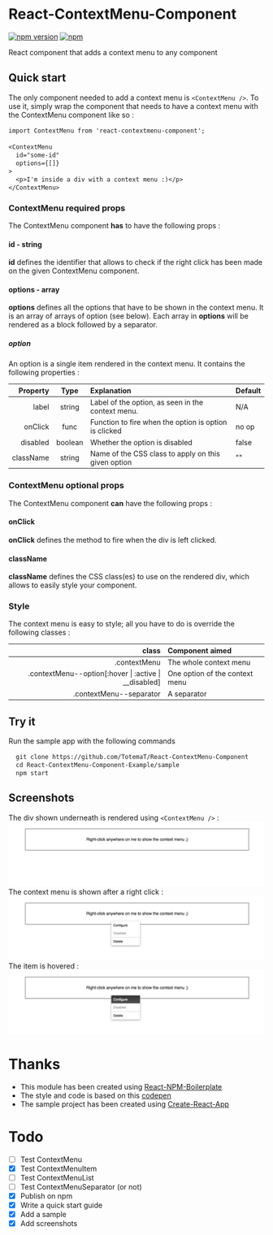 # React-ContextMenu-Component 
[![npm version](https://badge.fury.io/js/react-contextmenu-component.svg)](https://badge.fury.io/js/react-contextmenu-component) [![npm](https://img.shields.io/npm/l/react-contextmenu-component.svg)]()

React component that adds a context menu to any component

## Quick start
The only component needed to add a context menu is `<ContextMenu />`. To use it, simply wrap the component that needs to have a context menu with the ContextMenu component like so :

```
import ContextMenu from 'react-contextmenu-component';

<ContextMenu
  id="some-id"
  options={[]}
>
  <p>I'm inside a div with a context menu :)</p>
</ContextMenu>
```

### ContextMenu required props

The ContextMenu component **has** to have the following props :

#### id - string

**id** defines the identifier that allows to check if the right click has been made on the given ContextMenu component.

#### options - array

**options** defines all the options that have to be shown in the context menu. It is an array of arrays of option (see below). Each array in **options** will be rendered as a block followed by a separator.

##### option
An option is a single item rendered in the context menu. It contains the following properties :

| Property  | Type    | Explanation                                           | Default |
| --------: | :-----: | :---------------------------------------------------- | :------ |
| label     | string  | Label of the option, as seen in the context menu.     | N/A     |
| onClick   | func    | Function to fire when the option is option is clicked | no op   |
| disabled  | boolean | Whether the option is disabled                        | false   |
| className | string  | Name of the CSS class to apply on this given option   | ""      |

### ContextMenu optional props

The ContextMenu component **can** have the following props :

#### onClick

**onClick** defines the method to fire when the div is left clicked.

#### className

**className** defines the CSS class(es) to use on the rendered div, which allows to easily style your component.

### Style

The context menu is easy to style; all you have to do is override the following classes :

| class | Component aimed |
|-----: | :-------------- |
| .contextMenu | The whole context menu |
| .contextMenu--option[:hover &#124; :active &#124; __disabled] | One option of the context menu |
| .contextMenu--separator | A separator |

## Try it

Run the sample app with the following commands

```
  git clone https://github.com/TotemaT/React-ContextMenu-Component
  cd React-ContextMenu-Component-Example/sample
  npm start
```

## Screenshots

The div shown underneath is rendered using `<ContextMenu />` :
![Context Menu before click](./sample/screenshots/1-before.png "Context Menu before click")
The context menu is shown after a right click :
![Context Menu after right click](./sample/screenshots/2-shown.png "Context Menu after click")
The item is hovered :
![Context Menu item hovered](./sample/screenshots/3-selected.png "Context Menu item hovered")

# Thanks

- This module has been created using [React-NPM-Boilerplate](https://github.com/juliancwirko/react-npm-boilerplate)
- The style and code is based on this [codepen](https://codepen.io/devhamsters/pen/yMProm)
- The sample project has been created using [Create-React-App](https://github.com/facebookincubator/create-react-app)

# Todo

- [ ] Test ContextMenu
- [X] Test ContextMenuItem
- [ ] Test ContextMenuList
- [ ] Test ContextMenuSeparator (or not)
- [X] Publish on npm
- [X] Write a quick start guide
- [X] Add a sample
- [X] Add screenshots
